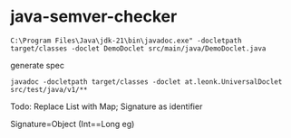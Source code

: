 # java-semver-checker

```
C:\Program Files\Java\jdk-21\bin\javadoc.exe" -docletpath target/classes -doclet DemoDoclet src/main/java/DemoDoclet.java 
```

generate spec

```
javadoc -docletpath target/classes -doclet at.leonk.UniversalDoclet src/test/java/v1/**
```

Todo: Replace List with Map; Signature as identifier

Signature=Object (Int==Long eg)
